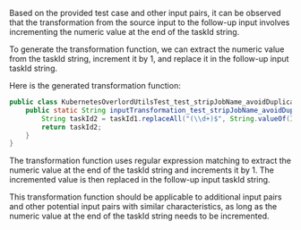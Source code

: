 Based on the provided test case and other input pairs, it can be observed that the transformation from the source input to the follow-up input involves incrementing the numeric value at the end of the taskId string.

To generate the transformation function, we can extract the numeric value from the taskId string, increment it by 1, and replace it in the follow-up input taskId string.

Here is the generated transformation function:

```java
public class KubernetesOverlordUtilsTest_test_stripJobName_avoidDuplicatesWithLongDataSourceName {
    public static String inputTransformation_test_stripJobName_avoidDuplicatesWithLongDataSourceName(String taskId1)  {
        String taskId2 = taskId1.replaceAll("(\\d+)$", String.valueOf(Integer.parseInt("$1") + 1));
        return taskId2;
    }
}
```

The transformation function uses regular expression matching to extract the numeric value at the end of the taskId string and increments it by 1. The incremented value is then replaced in the follow-up input taskId string.

This transformation function should be applicable to additional input pairs and other potential input pairs with similar characteristics, as long as the numeric value at the end of the taskId string needs to be incremented.